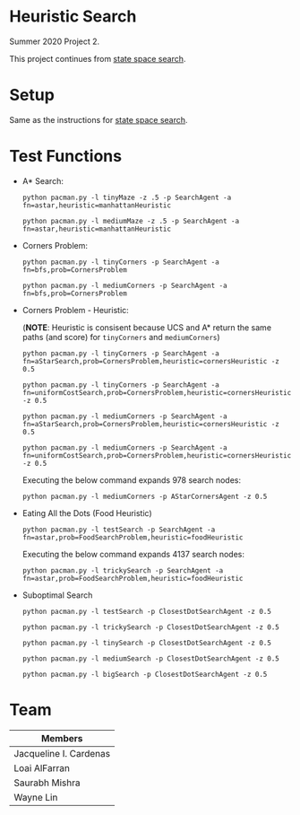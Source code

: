 # Heuristic Search

Summer 2020 Project 2.

This project continues from [state space search][1].

# Setup

Same as the instructions for [state space search][2].


# Test Functions

+ A* Search:

    `python pacman.py -l tinyMaze -z .5 -p SearchAgent -a fn=astar,heuristic=manhattanHeuristic`

    `python pacman.py -l mediumMaze -z .5 -p SearchAgent -a fn=astar,heuristic=manhattanHeuristic`

+ Corners Problem:

    `python pacman.py -l tinyCorners -p SearchAgent -a fn=bfs,prob=CornersProblem`

    `python pacman.py -l mediumCorners -p SearchAgent -a fn=bfs,prob=CornersProblem`

+ Corners Problem - Heuristic:

    (**NOTE**: Heuristic is consisent because UCS and A* return the same paths (and score) for `tinyCorners` and `mediumCorners`)

    `python pacman.py -l tinyCorners -p SearchAgent -a fn=aStarSearch,prob=CornersProblem,heuristic=cornersHeuristic -z 0.5`

    `python pacman.py -l tinyCorners -p SearchAgent -a fn=uniformCostSearch,prob=CornersProblem,heuristic=cornersHeuristic -z 0.5`

    `python pacman.py -l mediumCorners -p SearchAgent -a fn=aStarSearch,prob=CornersProblem,heuristic=cornersHeuristic -z 0.5`

    `python pacman.py -l mediumCorners -p SearchAgent -a fn=uniformCostSearch,prob=CornersProblem,heuristic=cornersHeuristic -z 0.5`

    Executing the below command expands 978 search nodes:

    `python pacman.py -l mediumCorners -p AStarCornersAgent -z 0.5`

+ Eating All the Dots (Food Heuristic)

    `python pacman.py -l testSearch -p SearchAgent -a fn=astar,prob=FoodSearchProblem,heuristic=foodHeuristic`

    Executing the below command expands 4137 search nodes:

    `python pacman.py -l trickySearch -p SearchAgent -a fn=astar,prob=FoodSearchProblem,heuristic=foodHeuristic`

+ Suboptimal Search

    `python pacman.py -l testSearch -p ClosestDotSearchAgent -z 0.5`

    `python pacman.py -l trickySearch -p ClosestDotSearchAgent -z 0.5`
    
    `python pacman.py -l tinySearch -p ClosestDotSearchAgent -z 0.5`
    
    `python pacman.py -l mediumSearch -p ClosestDotSearchAgent -z 0.5`
    
    `python pacman.py -l bigSearch -p ClosestDotSearchAgent -z 0.5`


# Team

| Members                |
| ---------------------- |
| Jacqueline I. Cardenas |
| Loai AlFarran          |
| Saurabh Mishra         |
| Wayne Lin              |


[1]: https://github.com/thrended/AI/State-Space-Search
[2]: https://github.com/thrended/AI/State-Space-Search#setup
